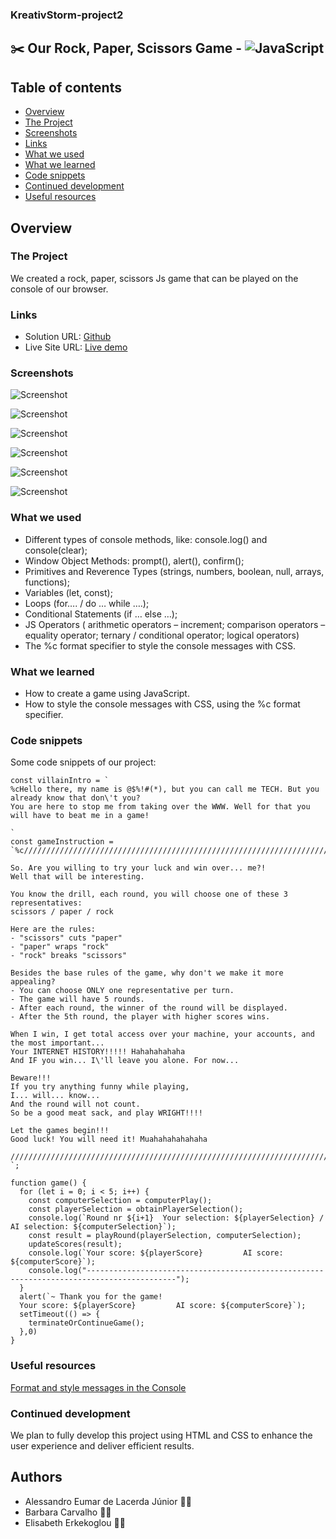 ### KreativStorm-project2
## ✂️ Our Rock, Paper, Scissors Game - ![JavaScript](https://img.shields.io/badge/javascript-%23323330.svg?style=for-the-badge&logo=javascript&logoColor=%23F7DF1E)  


## Table of contents

  - [Overview](#overview)
  - [The Project](#the-project)
  - [Screenshots](#screenshots)
  - [Links](#links)
  - [What we used](#What-we-used)
  - [What we learned](#what-we-learned)
  - [Code snippets](#Code-snippets)
  - [Continued development](#continued-development)
  - [Useful resources](#useful-resources)


## Overview

### The Project
We created a rock, paper, scissors Js game that can be played on the console of our browser.

### Links

- Solution URL: [Github](https://github.com/elic4vet/kreativstorm-project2-game)
- Live Site URL: [Live demo](https://github.com/elic4vet/kreativstorm-project2-game)

### Screenshots

![Screenshot](./assets/images/intro1.png)

![Screenshot](./assets/images/instructions1.png)

![Screenshot](./assets/images/game1.png)

![Screenshot](./assets/images/game2.png)

![Screenshot](./assets/images/game3.png)

![Screenshot](./assets/images/resultpopup.png)


### What we used

- Different types of console methods, like: console.log() and console(clear);
- Window Object Methods: prompt(), alert(), confirm();
- Primitives and Reverence Types (strings, numbers, boolean, null, arrays, functions);
- Variables (let, const);
- Loops (for…. / do … while ….);
- Conditional Statements (if … else …);
- JS Operators ( arithmetic operators – increment; comparison operators – equality operator; ternary / conditional operator; logical operators)
- The %c format specifier to style the console messages with CSS.

### What we learned

- How to create a game using  JavaScript.
- How to style the console messages with CSS, using the %c format specifier.

### Code snippets

Some code snippets of our project:


```JS
const villainIntro = `
%cHello there, my name is @$%!#(*), but you can call me TECH. But you already know that don\'t you?
You are here to stop me from taking over the WWW. Well for that you will have to beat me in a game!

`
const gameInstruction = `%c//////////////////////////////////////////////////////////////////////////////////////////

So. Are you willing to try your luck and win over... me?!
Well that will be interesting.

You know the drill, each round, you will choose one of these 3 representatives:
scissors / paper / rock

Here are the rules:
- "scissors" cuts "paper"
- "paper" wraps "rock"
- "rock" breaks "scissors"

Besides the base rules of the game, why don't we make it more appealing?
- You can choose ONLY one representative per turn.
- The game will have 5 rounds.
- After each round, the winner of the round will be displayed.
- After the 5th round, the player with higher scores wins.

When I win, I get total access over your machine, your accounts, and the most important...
Your INTERNET HISTORY!!!!! Hahahahahaha
And IF you win... I\'ll leave you alone. For now...

Beware!!!
If you try anything funny while playing,
I... will... know...
And the round will not count.
So be a good meat sack, and play WRIGHT!!!!

Let the games begin!!!
Good luck! You will need it! Muahahahahahaha

//////////////////////////////////////////////////////////////////////////////////////////
`;
```
```JS
function game() {
  for (let i = 0; i < 5; i++) {
    const computerSelection = computerPlay();
    const playerSelection = obtainPlayerSelection();
    console.log(`Round nr ${i+1}  Your selection: ${playerSelection} / AI selection: ${computerSelection}`);
    const result = playRound(playerSelection, computerSelection);
    updateScores(result);
    console.log(`Your score: ${playerScore}         AI score: ${computerScore}`);
    console.log("------------------------------------------------------------------------------------------");
  }
  alert(`~ Thank you for the game!
  Your score: ${playerScore}         AI score: ${computerScore}`);
  setTimeout(() => {
    terminateOrContinueGame();
  },0)
}
```

### Useful resources

[Format and style messages in the Console](https://developer.chrome.com/docs/devtools/console/format-style)

### Continued development
We plan to fully develop this project using HTML and CSS to enhance the user experience and deliver efficient results.

## Authors

- Alessandro Eumar de Lacerda Júnior 👨‍💻
- Barbara Carvalho 👩‍💻
- Elisabeth Erkekoglou 👩‍💻